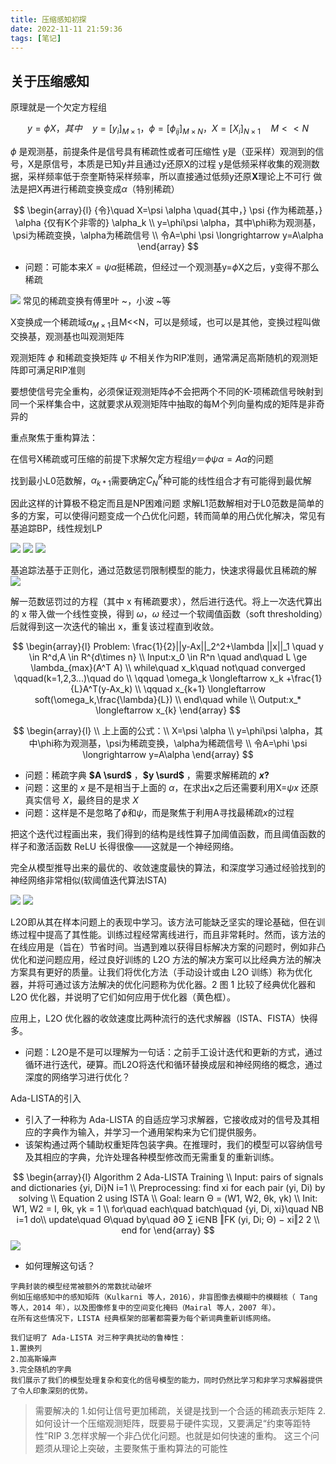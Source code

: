 ```yaml
---
title: 压缩感知初探
date: 2022-11-11 21:59:36
tags: [笔记]
---
```

## 关于压缩感知
原理就是一个欠定方程组

$$
y=\phi  X，其中\quad y=[y_i]_{M\times 1}，\phi=[\phi_{ij}]_{M\times N}， X=[X_i]_{N\times 1} \quad M << N
$$
      
$\phi$ 是观测基，前提条件是信号具有稀疏性或者可压缩性
y是（亚采样）观测到的信号，X是原信号，本质是已知y并且通过y还原X的过程
y是低频采样收集的观测数据，采样频率低于奈奎斯特采样频率，所以直接通过低频y还原**X**理论上不可行
做法是把X再进行稀疏变换变成$\alpha$（特别稀疏）

$$
\begin{array}{l}
{令}\quad X=\psi  \alpha \quad{其中，} \psi {作为稀疏基，} \alpha {仅有K个非零的} \alpha_k
\\
y=\phi\psi \alpha，其中\phi称为观测基，\psi为稀疏变换，\alpha为稀疏信号
\\
令A=\phi \psi \longrightarrow  y=A\alpha
\end{array}
$$
* 问题：可能本来$X=\psi \alpha$挺稀疏，但经过一个观测基y=$\phi$X之后，y变得不那么稀疏

<!-- more -->
![](https://gjy.pub/root/file/2022-11-13-22-31-33@123.png)
 常见的稀疏变换有傅里叶 ~，小波 ~等

 X变换成一个稀疏域$\alpha_{M\times1}$且M<<N，可以是频域，也可以是其他，变换过程叫做交换基，观测基也叫观测矩阵

 观测矩阵 $\phi$ 和稀疏变换矩阵 $\psi$ 不相关作为RIP准则，通常满足高斯随机的观测矩阵即可满足RIP准则

要想使信号完全重构，必须保证观测矩阵$\phi$不会把两个不同的K-项稀疏信号映射到同一个采样集合中，这就要求从观测矩阵中抽取的每M个列向量构成的矩阵是非奇异的

重点聚焦于重构算法：

在信号X稀疏或可压缩的前提下求解欠定方程组$y＝\phi\psi \alpha =A \alpha$的问题

找到最小L0范数解，$\alpha_{k*1}$需要确定$C_N^K$种可能的线性组合才有可能得到最优解

因此这样的计算极不稳定而且是NP困难问题
求解L1范数解相对于L0范数是简单的多的方案，可以使得问题变成一个凸优化问题，转而简单的用凸优化解决，常见有基追踪BP，线性规划LP

![](https://gjy.pub/root/file/2022-11-11-13-10-13@1.png)
![](https://gjy.pub/root/file/2022-11-11-13-10-42@2.png)
![](https://gjy.pub/root/file/2022-11-11-13-10-44@3.png)

基追踪法基于正则化，通过范数惩罚限制模型的能力，快速求得最优且稀疏的解
![](https://gjy.pub/root/file/2022-11-11-13-55-09@QQ截图20221111135458.png)

解一范数惩罚过的方程（其中 x 有稀疏要求），然后进行迭代。将上一次迭代算出的 x 带入做一个线性变换，得到 $\omega$，$\omega$ 经过一个软阈值函数（soft thresholding）后就得到这一次迭代的输出 x，重复该过程直到收敛。

$$
\begin{array}{l}
Problem: \frac{1}{2}||y-Ax||_2^2+\lambda ||x||_1 \quad y \in R^d,A \in R^{d\times n}
\\
Input:x_0 \in R^n \quad and\quad L \ge \lambda_{max}(A^T A)
\\
while\quad x_k\quad not\quad converged \qquad(k=1,2,3...)\quad do
\\
\qquad \omega_k \longleftarrow x_k +\frac{1}{L}A^T(y-Ax_k)
\\
\qquad x_{k+1} \longleftarrow  soft(\omega_k,\frac{\lambda}{L})
\\
end\quad while
\\
Output:x_* \longleftarrow x_{k}
\end{array}
$$

$$
\begin{array}{l}
\\
上上面的公式：\\
X=\psi \alpha 
\\
y=\phi\psi \alpha，其中\phi称为观测基，\psi为稀疏变换，\alpha为稀疏信号
\\
令A=\phi \psi \longrightarrow  y=A\alpha
\end{array}
$$

* 问题：稀疏字典 **$A \surd$** ，**$y \surd$** ，需要求解稀疏的 **$x ?$**
* 问题：这里的 $x$ 是不是相当于上面的 $\alpha$，在求出x之后还需要利用X=$\psi x$ 还原真实信号 $X$，最终目的是求 $X$
* 问题：这样是不是忽略了$\phi$和$\psi$，而是聚焦于利用A寻找最稀疏$x$的过程

把这个迭代过程画出来，我们得到的结构是线性算子加阈值函数，而且阈值函数的样子和激活函数 ReLU 长得很像——这就是一个神经网络。

完全从模型推导出来的最优的、收敛速度最快的算法，和深度学习通过经验找到的神经网络非常相似(软阈值迭代算法ISTA)

![](https://gjy.pub/root/file/2022-11-12-14-17-35@QQ截图20221112141728.png)
![](https://gjy.pub/root/file/2022-11-12-19-28-23@xinghaotu.png)


L2O即从其在样本问题上的表现中学习。该方法可能缺乏坚实的理论基础，但在训练过程中提高了其性能。训练过程经常离线进行，而且非常耗时。然而，该方法的在线应用是（旨在）节省时间。当遇到难以获得目标解决方案的问题时，例如非凸优化和逆问题应用，经过良好训练的 L2O 方法的解决方案可以比经典方法的解决方案具有更好的质量。让我们将优化方法（手动设计或由 L2O 训练）称为优化器，并将可通过该方法解决的优化问题称为优化器。2 图 1 比较了经典优化器和 L2O 优化器，并说明了它们如何应用于优化器（黄色框）。

应用上，L2O 优化器的收敛速度比两种流行的迭代求解器（ISTA、FISTA）快得多。

* 问题：L2O是不是可以理解为一句话：之前手工设计迭代和更新的方式，通过循环进行迭代，硬算。而L2O将迭代和循环替换成层和神经网络的概念，通过深度的网络学习进行优化？




Ada-LISTA的引入
* 引入了一种称为 Ada-LISTA 的自适应学习求解器，它接收成对的信号及其相应的字典作为输入，并学习一个通用架构来为它们提供服务。
* 该架构通过两个辅助权重矩阵包装字典。在推理时，我们的模型可以容纳信号及其相应的字典，允许处理各种模型修改而无需重复的重新训练。

$$
\begin{array}{l}
Algorithm 2 Ada-LISTA Training \\
Input: pairs of signals and dictionaries {yi, Di}N i=1 \\
Preprocessing: find xi for each pair (yi, Di) by solving \\
Equation 2 using ISTA \\
Goal: learn Θ = (W1, W2, θk, γk) \\
Init: W1, W2 = I, θk, γk = 1 \\
for\quad each\quad batch\quad {yi, Di, xi}\quad NB i=1 do\\ update\quad Θ\quad by\quad ∂Θ ∑ i∈NB ‖FK (yi, Di; Θ) − xi‖2 2 \\
end for
\end{array}
$$
![](https://gjy.pub/root/file/2022-11-12-16-04-08@jsu_ratio_0.5_T_20_lambd_0.1.png)

* 如何理解这句话？
```
字典封装的模型经常被额外的常数扰动破坏
例如压缩感知中的感知矩阵（Kulkarni 等人，2016），非盲图像去模糊中的模糊核（ Tang 等人，2014 年），以及图像修复中的空间变化掩码（Mairal 等人，2007 年）。
在所有这些情况下，LISTA 经典框架的部署都需要为每个新词典重新训练网络。

我们证明了 Ada-LISTA 对三种字典扰动的鲁棒性：
1.置换列
2.加高斯噪声
3.完全随机的字典
我们展示了我们的模型处理复杂和变化的信号模型的能力，同时仍然比学习和非学习求解器提供了令人印象深刻的优势。
```

> 需要解决的
1.如何让信号更加稀疏，关键是找到一个合适的稀疏表示矩阵
2.如何设计一个压缩观测矩阵，既要易于硬件实现，又要满足“约束等距特性”RIP
3.怎样求解一个非凸优化问题。也就是如何快速的重构。
这三个问题须从理论上突破，主要聚焦于重构算法的可能性
